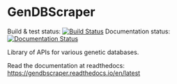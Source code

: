 # GenDBScraper
Build & test status: [![Build Status](https://travis-ci.org/pflu-sbw25/GenDBScraper.svg?branch=master)](https://travis-ci.org/pflu-sbw25/GenDBScraper)
Documentation status: [![Documentation Status](https://readthedocs.org/projects/gendbscraper/badge/?version=latest)](https://gendbscraper.readthedocs.io/en/latest/?badge=latest)

Library of APIs for various genetic databases.

Read the documentation at readthedocs: https://gendbscraper.readthedocs.io/en/latest
